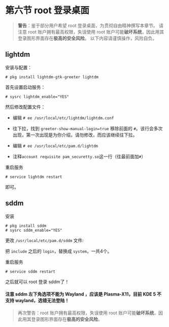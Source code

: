 # 第六节 root 登录桌面

> **警告**：鉴于部分用户希望 root 登录桌面，为贯彻自由精神撰写本章节。
> 请注意 root 账户拥有最高权限，失误使用 root 账户可能**破坏系统**，因此用其登录图形界面存在**极高的安全风险**。
> 以下内容请谨慎操作，风险自负。

## lightdm

安装与配置：

```shell
# pkg install lightdm-gtk-greeter lightdm
```

首先设置启动服务：

```shell
# sysrc lightdm_enable="YES"
```

然后修改配置文件：

- 编辑 `# ee /usr/local/etc/lightdm/lightdm.conf`

- 往下拉，找到 `greeter-show-manual-login=true` 移除前面的 `#`。该行会多次出现，第一次出现是为你介绍，请勿修改，而应该继续往下拉。

- 编辑 `# ee /usr/local/etc/pam.d/lightdm`

- 注释`account requisite pam_securetty.so`这一行（往最前面加`#`）

重启服务

```shell
# service lightdm restart
```

即可。

## sddm

安装

```shell
# pkg install sddm
# sysrc sddm_enable="YES"
```

更改 `/usr/local/etc/pam.d/sddm` 文件:

把 `include` 之后的 `login`，替换成 `system`，一共4个。

重启服务

```shell
# service sddm restart
```

之后就可以 root 登录 sddm了！

#### 注意 sddm 左下角选项不能为 Wayland ，应该是 Plasma-X11，目前 KDE 5 不支持 wayland，选错无法登陆！

> 再次警告：root 账户拥有最高权限，失误使用 root 账户可能**破坏系统**，因此用其登录图形界面存在**极高的安全风险**。

